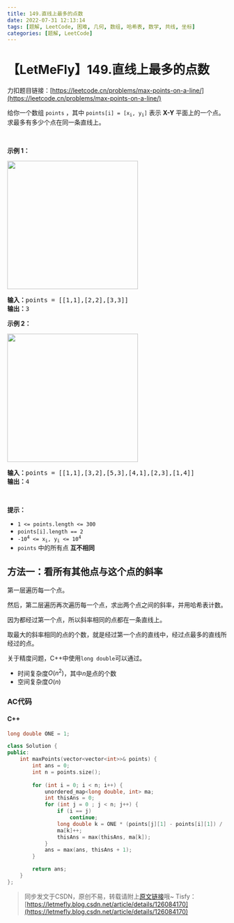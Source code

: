 ```yaml
---
title: 149.直线上最多的点数
date: 2022-07-31 12:13:14
tags: [题解, LeetCode, 困难, 几何, 数组, 哈希表, 数学, 共线, 坐标]
categories: [题解, LeetCode]
---
```


# 【LetMeFly】149.直线上最多的点数

力扣题目链接：[https://leetcode.cn/problems/max-points-on-a-line/](https://leetcode.cn/problems/max-points-on-a-line/)

<p>给你一个数组 <code>points</code> ，其中 <code>points[i] = [x<sub>i</sub>, y<sub>i</sub>]</code> 表示 <strong>X-Y</strong> 平面上的一个点。求最多有多少个点在同一条直线上。</p>

<p> </p>

<p><strong>示例 1：</strong></p>
<!-- <img alt="" src="https://assets.leetcode.com/uploads/2021/02/25/plane1.jpg" style="width: 300px; height: 294px;" /> -->
<img alt="" src="https://cors.tisfy.eu.org/https://img-blog.csdnimg.cn/476420f4dbf24b7e9c20087039369fe1.jpeg" style="width: 300px; height: 294px;" />
<pre>
<strong>输入：</strong>points = [[1,1],[2,2],[3,3]]
<strong>输出：</strong>3
</pre>

<p><strong>示例 2：</strong></p>
<!-- <img alt="" src="https://assets.leetcode.com/uploads/2021/02/25/plane2.jpg" style="width: 300px; height: 294px;" /> -->
<img alt="" src="https://cors.tisfy.eu.org/https://img-blog.csdnimg.cn/69c247626123430f976fa1e5a51cafc6.jpeg" style="width: 300px; height: 294px;" />
<pre>
<strong>输入：</strong>points = [[1,1],[3,2],[5,3],[4,1],[2,3],[1,4]]
<strong>输出：</strong>4
</pre>

<p> </p>

<p><strong>提示：</strong></p>

<ul>
	<li><code>1 <= points.length <= 300</code></li>
	<li><code>points[i].length == 2</code></li>
	<li><code>-10<sup>4</sup> <= x<sub>i</sub>, y<sub>i</sub> <= 10<sup>4</sup></code></li>
	<li><code>points</code> 中的所有点 <strong>互不相同</strong></li>
</ul>


    
## 方法一：看所有其他点与这个点的斜率

第一层遍历每一个点。

然后，第二层遍历再次遍历每一个点，求出两个点之间的斜率，并用哈希表计数。

因为都经过第一个点，所以斜率相同的点都在一条直线上。

取最大的斜率相同的点的个数，就是经过第一个点的直线中，经过点最多的直线所经过的点。

关于精度问题，C++中使用```long double```可以通过。

+ 时间复杂度$O(n^2)$，其中$n$是点的个数
+ 空间复杂度$O(n)$

### AC代码

#### C++

```cpp
long double ONE = 1;

class Solution {
public:
    int maxPoints(vector<vector<int>>& points) {
        int ans = 0;
        int n = points.size();
        
        for (int i = 0; i < n; i++) {
            unordered_map<long double, int> ma;
            int thisAns = 0;
            for (int j = 0 ; j < n; j++) {
                if (i == j)
                    continue;
                long double k = ONE * (points[j][1] - points[i][1]) / (points[j][0] - points[i][0]);
                ma[k]++;
                thisAns = max(thisAns, ma[k]);
            }
            ans = max(ans, thisAns + 1);
        }

        return ans;
    }
};
```

> 同步发文于CSDN，原创不易，转载请附上[原文链接](https://blog.letmefly.xyz/2022/07/31/LeetCode%200149.%E7%9B%B4%E7%BA%BF%E4%B8%8A%E6%9C%80%E5%A4%9A%E7%9A%84%E7%82%B9%E6%95%B0/)哦~
> Tisfy：[https://letmefly.blog.csdn.net/article/details/126084170](https://letmefly.blog.csdn.net/article/details/126084170)
